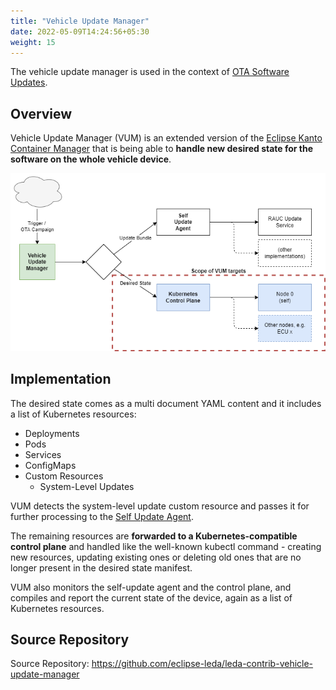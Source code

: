 ```yaml
---
title: "Vehicle Update Manager"
date: 2022-05-09T14:24:56+05:30
weight: 15
---
```


The vehicle update manager is used in the context of [OTA Software Updates](/leda/docs/device-provisioning/vehicle-update-manager).

## Overview

Vehicle Update Manager (VUM) is an extended version of the [Eclipse Kanto Container Manager](https://github.com/eclipse-kanto/container-management) that is being able to **handle new desired state for the software on the whole vehicle device**.

![Vehicle Update Manager Scope](./vehicle-update-manager-arch.png)

## Implementation

The desired state comes as a multi document YAML content and it includes a list of Kubernetes resources:

- Deployments
- Pods
- Services
- ConfigMaps
- Custom Resources
  - System-Level Updates

VUM detects the system-level update custom resource and passes it for further processing to the [Self Update Agent](/leda/docs/leda-incubator/self-update-agent/).

The remaining resources are **forwarded to a Kubernetes-compatible control plane** and handled like the well-known kubectl command - creating new resources, updating existing ones or deleting old ones that are no longer present in the desired state manifest.

VUM also monitors the self-update agent and the control plane, and compiles and report the current state of the device, again as a list of Kubernetes resources.

## Source Repository

Source Repository: <https://github.com/eclipse-leda/leda-contrib-vehicle-update-manager>
